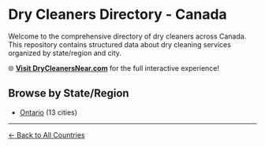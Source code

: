# Dry Cleaners Directory - Canada

Welcome to the comprehensive directory of dry cleaners across Canada. This repository contains structured data about dry cleaning services organized by state/region and city.

🌐 **[Visit DryCleanersNear.com](https://drycleanersnear.com)** for the full interactive experience!

## Browse by State/Region

- [Ontario](./ontario/README.md) (13 cities)

---

[← Back to All Countries](../README.md)

